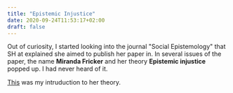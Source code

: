 ```yaml
---
title: "Epistemic Injustice"
date: 2020-09-24T11:53:17+02:00
draft: false
---
```


Out of curiosity, I started looking into the journal "Social Epistemology" that SH at explained she aimed to publish her paper in. In several issues of the paper, the name **Miranda Fricker** and her theory **Epistemic injustice** popped up. I had never heard of it. 

[This](/pdfs/fricker2015.pdf) was my intruduction to her theory.
